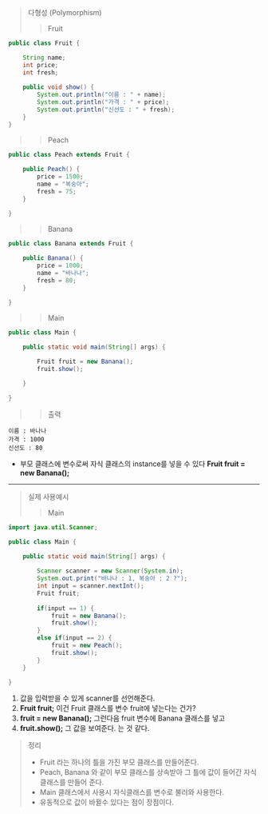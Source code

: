 > 다형성 (Polymorphism)
>> Fruit
```java
public class Fruit {

	String name;
	int price;
	int fresh;
	
	public void show() {
		System.out.println("이름 : " + name);
		System.out.println("가격 : " + price);
		System.out.println("신선도 : " + fresh);
	}
}
```
>> Peach
```java
public class Peach extends Fruit {
	
	public Peach() {
		price = 1500;
		name = "복숭아";
		fresh = 75;
	}

}
```
>> Banana
```java
public class Banana extends Fruit {
	
	public Banana() {
		price = 1000;
		name = "바나나";
		fresh = 80;
	}

}
```
>> Main
```java
public class Main {

	public static void main(String[] args) {
		
		Fruit fruit = new Banana();
		fruit.show();

	}

}
```
>> 출력
```
이름 : 바나나
가격 : 1000
신선도 : 80
```
+ 부모 클래스에 변수로써 자식 클래스의 instance를 넣을 수 있다 **Fruit fruit = new Banana();**

---

> 실제 사용예시
>> Main
```java
import java.util.Scanner;

public class Main {

	public static void main(String[] args) {
		
		Scanner scanner = new Scanner(System.in);
		System.out.print("바나나 : 1, 복숭아 : 2 ?");
		int input = scanner.nextInt();
		Fruit fruit;
    
		if(input == 1) {
			fruit = new Banana();
			fruit.show();
		}
		else if(input == 2) {
			fruit = new Peach();
			fruit.show();
		}
	}

}
```
1. 값을 입력받을 수 있게 scanner를 선언해준다.
2. **Fruit fruit;** 이건 Fruit 클래스를 변수 fruit에 넣는다는 건가?
3. **fruit = new Banana();** 그런다음 fruit 변수에 Banana 클래스를 넣고 
4. **fruit.show();** 그 값을 보여준다. 는 것 같다.
> 정리
>+ Fruit 라는 하나의 틀을 가진 부모 클래스를 만들어준다.
>+ Peach, Banana 와 같이 부모 클래스를 상속받아 그 틀에 값이 들어간 자식 클래스를 만들어 준다.
>+ Main 클래스에서 사용시 자식클래스를 변수로 불러와 사용한다.
>+ 유동적으로 값이 바뀔수 있다는 점이 장점이다.
